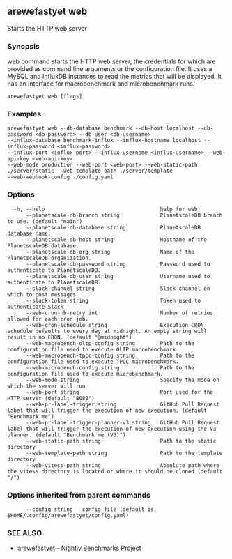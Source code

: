 ## arewefastyet web

Starts the HTTP web server

### Synopsis

web command starts the HTTP web server, the credentials for which are provided as command line arguments or the configuration file. 
It uses a MySQL and InfluxDB instances to read the metrics that will be displayed. It has an interface for macrobenchmark and microbenchmark runs.

```
arewefastyet web [flags]
```

### Examples

```
arewefastyet web --db-database benchmark --db-host localhost --db-password <db-password> --db-user <db-username>  
--influx-database benchmark-influx --influx-hostname localhost --influx-password <influx-password>
--influx-port <influx-port> --influx-username <influx-username> --web-api-key <web-api-key>
--web-mode production --web-port <web-port> --web-static-path ./server/static --web-template-path ./server/template
--web-webhook-config ./config.yaml
```

### Options

```
  -h, --help                                     help for web
      --planetscale-db-branch string             PlanetscaleDB branch to use. (default "main")
      --planetscale-db-database string           PlanetscaleDB database name.
      --planetscale-db-host string               Hostname of the PlanetscaleDB database.
      --planetscale-db-org string                Name of the PlanetscaleDB organization.
      --planetscale-db-password string           Password used to authenticate to PlanetscaleDB.
      --planetscale-db-user string               Username used to authenticate to PlanetscaleDB.
      --slack-channel string                     Slack channel on which to post messages
      --slack-token string                       Token used to authenticate Slack
      --web-cron-nb-retry int                    Number of retries allowed for each cron job.
      --web-cron-schedule string                 Execution CRON schedule defaults to every day at midnight. An empty string will result in no CRON. (default "@midnight")
      --web-macrobench-oltp-config string        Path to the configuration file used to execute OLTP macrobenchmark.
      --web-macrobench-tpcc-config string        Path to the configuration file used to execute TPCC macrobenchmark.
      --web-microbench-config string             Path to the configuration file used to execute microbenchmark.
      --web-mode string                          Specify the mode on which the server will run
      --web-port string                          Port used for the HTTP server (default "8080")
      --web-pr-label-trigger string              GitHub Pull Request label that will trigger the execution of new execution. (default "Benchmark me")
      --web-pr-label-trigger-planner-v3 string   GitHub Pull Request label that will trigger the execution of new execution using the V3 planner. (default "Benchmark me (V3)")
      --web-static-path string                   Path to the static directory
      --web-template-path string                 Path to the template directory
      --web-vitess-path string                   Absolute path where the vitess directory is located or where it should be cloned (default "/")
```

### Options inherited from parent commands

```
      --config string   config file (default is $HOME/.config/arewefastyet/config.yaml)
```

### SEE ALSO

* [arewefastyet](arewefastyet.md)	 - Nightly Benchmarks Project


